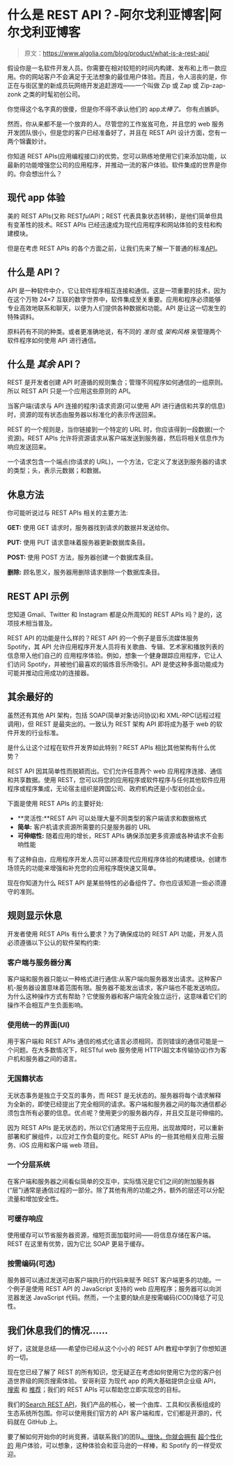 # 什么是 REST API？-阿尔戈利亚博客|阿尔戈利亚博客

> 原文：<https://www.algolia.com/blog/product/what-is-a-rest-api/>

假设你是一名软件开发人员。你需要在相对较短的时间内构建、发布和上市一款应用。你的网站客户不会满足于无法想象的最佳用户体验。而且，令人沮丧的是，你正在与街区里的新成员玩网络开发追赶游戏——一个叫做 Zip 或 Zap 或 Zip-zap-zonk 之类的时髦初创公司。

你觉得这个名字真的很傻，但是你不得不承认他们的 app*太棒了。* 你有点嫉妒。

然而，你从来都不是一个放弃的人。尽管您的工作岌岌可危，并且您的 web 服务开发团队很小，但是您的客户已经准备好了，并且在 REST API 设计方面，您有一两个锦囊妙计。

你知道 REST APIs(应用编程接口)的优势。您可以熟练地使用它们来添加功能，以最新的功能增强您公司的应用程序，并推动一流的客户体验。软件集成的世界是你的。你会想出什么？

## [](#the-modern-app-experience)**现代 app 体验**

美的 REST APIs(又称 REST*ful*API；REST 代表具象状态转移)，是他们简单但具有变革性的技术。REST APIs 已经迅速成为现代应用程序和网站体验的支柱和构建模块。

但是在考虑 REST APIs 的各个方面之前，让我们先来了解一下普通的标准[API](https://www.algolia.com/blog/product/what-is-an-api/)。

## [](#what-is-an-api)**什么是 API？**

API 是一种软件中介，它让软件程序相互连接和通信。这是一项重要的技术，因为在这个万物 24×7 互联的数字世界中，软件集成至关重要。应用和程序必须能够专业高效地联系和聊天，以便为人们提供各种数据和功能。API 是让这一切发生的特殊调料。

原料药有不同的种类。或者更准确地说，有不同的 *准则* 或 *架构风格* 来管理两个软件程序如何使用 API 进行通信。

## [](#what-is-a-rest-api)**什么是** ***其余*** **API？**

REST 是开发者创建 API 时遵循的规则集合；管理不同程序如何通信的一组原则。所以 REST API 只是一个应用这些原则的 API。

当客户端(请求与 API 连接的程序)请求资源(可以使用 API 进行通信和共享的信息)时，资源的现有状态由服务器以标准化的表示传送回来。

REST 的一个规则是，当你链接到一个特定的 URL 时，你应该得到一段数据(一个资源)。REST APIs 允许将资源请求从客户端发送到服务器，然后将相关信息作为响应发送回来。

一个请求包含一个端点(你请求的 URL)，一个方法，它定义了发送到服务器的请求的类型；头，表示元数据；和数据。

## [](#rest-methods)**休息方法**

你可能听说过与 REST APIs 相关的主要方法:

**GET:** 使用 GET 请求时，服务器找到请求的数据并发送给你。

**PUT:** 使用 PUT 请求意味着服务器更新数据库条目。

**POST:** 使用 POST 方法，服务器创建一个数据库条目。

**删除:** 顾名思义，服务器用删除请求删除一个数据库条目。

## [](#rest-api-examples)**REST API 示例**

您知道 Gmail、Twitter 和 Instagram 都是众所周知的 REST APIs 吗？是的，这项技术相当普及。

REST API 的功能是什么样的？REST API 的一个例子是音乐流媒体服务 Spotify，其 API 允许应用程序开发人员将有关歌曲、专辑、艺术家和播放列表的信息带入他们自己的 应用程序体验。例如，想象一个健身跟踪应用程序，它让人们访问 Spotify，并被他们最喜欢的锻炼音乐所吸引。API 是使这种多面功能成为可能并推动应用成功的连接器。

## [](#the-best-of-the-rest)**其余最好的**

虽然还有其他 API 架构，包括 SOAP(简单对象访问协议)和 XML-RPC(远程过程调用)，但 REST 是最突出的。一致认为 REST 架构 API 即将成为基于 web 的软件开发的行业标准。

是什么让这个过程在软件开发界如此特别？REST APIs 相比其他架构有什么优势？

REST API 因其简单性而脱颖而出。它们允许任意两个 web 应用程序连接、通信和共享数据。使用 REST，您可以将您的应用程序或软件程序与任何其他软件应用程序或程序集成，无论宿主组织是跨国公司、政府机构还是小型初创企业。

下面是使用 REST APIs 的主要好处:

*   **灵活性:**REST API 可以处理大量不同类型的客户端请求和数据格式
*   **简单:** 客户机请求资源所需要的只是服务器的 URL
*   **可伸缩性:** 随着应用的增长，REST APIs 确保添加更多资源或各种请求不会影响性能

有了这种自由，应用程序开发人员可以拼凑现代应用程序体验的构建模块。创建市场领先的功能来增强和补充您的应用程序既快速又简单。

现在你知道为什么 REST API 是某些特性的必备组件了。你也应该知道一些必须遵守的准则。

## [](#the-rules-according-to-rest%c2%a0)**规则显示休息**

开发者使用 REST APIs 有什么要求？为了确保成功的 REST API 功能，开发人员必须遵循以下公认的软件架构约束:

### [](#separation-of-client-and-server)**客户端与服务器分离**

客户端和服务器只能以一种格式进行通信:从客户端向服务器发出请求。这种客户机-服务器设置意味着范围有限。服务器不能发出请求，客户端也不能发送响应。为什么这种操作方式有帮助？它使服务器和客户端完全独立运行，这意味着它们的操作不会相互产生负面影响。

### [](#use-of-a-uniform-interface-ui)**使用统一的界面(UI)**

用于客户端和 REST APIs 通信的格式化语言必须相同，否则错误的通信可能是一个问题。在大多数情况下，RESTful web 服务使用 HTTP(超文本传输协议)作为客户机和服务器之间的语言。

### [](#statelessness)**无国籍状态**

无状态事务是独立于交互的事务，而 REST 是无状态的。服务器将每个请求解释为全新的，即使已经提出了完全相同的请求。客户端和服务器之间的每次通信都必须包含所有必要的信息。优点呢？使用更少的服务器内存，并且交互是可伸缩的。

因为 REST APIs 是无状态的，所以它们通常用于云应用。出现故障时，可以重新部署和扩展组件，以应对工作负载的变化。REST APIs 的一些其他相关应用:云服务、iOS 应用和客户端 web 项目。

### [](#a-layered-system)**一个分层系统**

在客户端和服务器之间看似简单的交互中，实际情况是它们之间的附加服务器(“层”)通常是通信过程的一部分。除了其他有用的功能之外，额外的层还可以分配流量和增加安全性。

### [](#cacheable-responses)**可缓存响应**

使用缓存可以节省服务器资源，缩短页面加载时间——将信息存储在客户端。REST 在这里有优势，因为它比 SOAP 更易于缓存。

### [](#code-on-demand-optional)**按需编码(可选)**

服务器可以通过发送可由客户端执行的代码来赋予 REST 客户端更多的功能。一个例子是使用 REST API 的 JavaScript 支持的 web 应用程序；服务器可以向浏览器发送 JavaScript 代码。然而，一个主要的缺点是按需编码(COD)降低了可见性。

## [](#we-rest-our-case%e2%80%a6)**我们休息我们的情况……**

好了，这就是总结——希望你已经从这个小小的 REST API 教程中学到了你想知道的一切。

现在您已经了解了 REST 的所有知识，您无疑正在考虑如何使用它为您的客户创造世界级的网页搜索体验。 安哥利亚 为现代 app 的两大基础提供企业级 API， [搜索](https://www.algolia.com/products/search-and-discovery/hosted-search-api/) 和 [推荐](https://www.algolia.com/products/recommendations/)；我们的 REST APIs 可以帮助您立即实现您的目标。

我们的[Search REST API](https://www.algolia.com/doc/rest-api/search/)，我们产品的核心，被一个由库、工具和仪表板组成的生态系统所包围。你可以使用我们官方的 API 客户端和库，它们都是开源的，代码就在 GitHub 上。

要了解如何开始你的时尚竞赛，请联系我们的团队[。很快，你就会拥有](https://www.algolia.com/contactus/) [超个性化的](https://www.mckinsey.com/business-functions/operations/our-insights/the-vision-for-2025-hyperpersonalized-care-and-care-of-one) 用户体验，可以想象，这种体验会和亚马逊的一样棒，和 Spotify 的一样受欢迎。